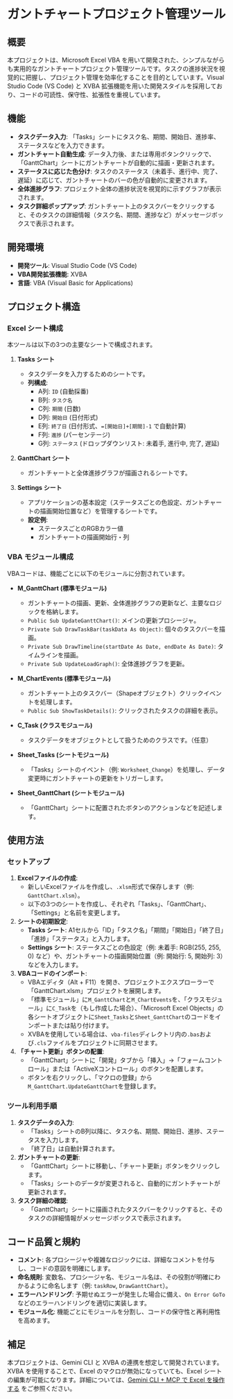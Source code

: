 # ガントチャートプロジェクト管理ツール

## 概要

本プロジェクトは、Microsoft Excel VBA を用いて開発された、シンプルながらも実用的なガントチャートプロジェクト管理ツールです。タスクの進捗状況を視覚的に把握し、プロジェクト管理を効率化することを目的としています。Visual Studio Code (VS Code) と XVBA 拡張機能を用いた開発スタイルを採用しており、コードの可読性、保守性、拡張性を重視しています。

## 機能

*   **タスクデータ入力**: 「Tasks」シートにタスク名、期間、開始日、進捗率、ステータスなどを入力できます。
*   **ガントチャート自動生成**: データ入力後、または専用ボタンクリックで、「GanttChart」シートにガントチャートが自動的に描画・更新されます。
*   **ステータスに応じた色分け**: タスクのステータス（未着手、進行中、完了、遅延）に応じて、ガントチャートのバーの色が自動的に変更されます。
*   **全体進捗グラフ**: プロジェクト全体の進捗状況を視覚的に示すグラフが表示されます。
*   **タスク詳細ポップアップ**: ガントチャート上のタスクバーをクリックすると、そのタスクの詳細情報（タスク名、期間、進捗など）がメッセージボックスで表示されます。

## 開発環境

*   **開発ツール**: Visual Studio Code (VS Code)
*   **VBA開発拡張機能**: XVBA
*   **言語**: VBA (Visual Basic for Applications)

## プロジェクト構造

### Excel シート構成

本ツールは以下の3つの主要なシートで構成されます。

1.  **Tasks シート**
    *   タスクデータを入力するためのシートです。
    *   **列構成**:
        *   A列: `ID` (自動採番)
        *   B列: `タスク名`
        *   C列: `期間` (日数)
        *   D列: `開始日` (日付形式)
        *   E列: `終了日` (日付形式、`=[開始日]+[期間]-1` で自動計算)
        *   F列: `進捗` (パーセンテージ)
        *   G列: `ステータス` (ドロップダウンリスト: 未着手, 進行中, 完了, 遅延)

2.  **GanttChart シート**
    *   ガントチャートと全体進捗グラフが描画されるシートです。

3.  **Settings シート**
    *   アプリケーションの基本設定（ステータスごとの色設定、ガントチャートの描画開始位置など）を管理するシートです。
    *   **設定例**:
        *   ステータスごとのRGBカラー値
        *   ガントチャートの描画開始行・列

### VBA モジュール構成

VBAコードは、機能ごとに以下のモジュールに分割されています。

*   **M_GanttChart (標準モジュール)**
    *   ガントチャートの描画、更新、全体進捗グラフの更新など、主要なロジックを格納します。
    *   `Public Sub UpdateGanttChart()`: メインの更新プロシージャ。
    *   `Private Sub DrawTaskBar(taskData As Object)`: 個々のタスクバーを描画。
    *   `Private Sub DrawTimeline(startDate As Date, endDate As Date)`: タイムラインを描画。
    *   `Private Sub UpdateLoadGraph()`: 全体進捗グラフを更新。

*   **M_ChartEvents (標準モジュール)**
    *   ガントチャート上のタスクバー（Shapeオブジェクト）クリックイベントを処理します。
    *   `Public Sub ShowTaskDetails()`: クリックされたタスクの詳細を表示。

*   **C_Task (クラスモジュール)**
    *   タスクデータをオブジェクトとして扱うためのクラスです。（任意）

*   **Sheet_Tasks (シートモジュール)**
    *   「Tasks」シートのイベント（例: `Worksheet_Change`）を処理し、データ変更時にガントチャートの更新をトリガーします。

*   **Sheet_GanttChart (シートモジュール)**
    *   「GanttChart」シートに配置されたボタンのアクションなどを記述します。

## 使用方法

### セットアップ

1.  **Excelファイルの作成**:
    *   新しいExcelファイルを作成し、`.xlsm`形式で保存します（例: `GanttChart.xlsm`）。
    *   以下の3つのシートを作成し、それぞれ「Tasks」、「GanttChart」、「Settings」と名前を変更します。
2.  **シートの初期設定**:
    *   **Tasks シート**: A1セルから「ID」「タスク名」「期間」「開始日」「終了日」「進捗」「ステータス」と入力します。
    *   **Settings シート**: ステータスごとの色設定（例: 未着手: RGB(255, 255, 0) など）や、ガントチャートの描画開始位置（例: 開始行: 5, 開始列: 3）などを入力します。
3.  **VBAコードのインポート**:
    *   VBAエディタ（Alt + F11）を開き、プロジェクトエクスプローラーで「GanttChart.xlsm」プロジェクトを展開します。
    *   「標準モジュール」に`M_GanttChart`と`M_ChartEvents`を、「クラスモジュール」に`C_Task`を（もし作成した場合）、「Microsoft Excel Objects」の各シートオブジェクトに`Sheet_Tasks`と`Sheet_GanttChart`のコードをインポートまたは貼り付けます。
    *   XVBAを使用している場合は、`vba-files`ディレクトリ内の`.bas`および`.cls`ファイルをプロジェクトに同期させます。
4.  **「チャート更新」ボタンの配置**:
    *   「GanttChart」シートに「開発」タブから「挿入」→「フォームコントロール」または「ActiveXコントロール」のボタンを配置します。
    *   ボタンを右クリックし、「マクロの登録」から`M_GanttChart.UpdateGanttChart`を登録します。

### ツール利用手順

1.  **タスクデータの入力**:
    *   「Tasks」シートのB列以降に、タスク名、期間、開始日、進捗、ステータスを入力します。
    *   「終了日」は自動計算されます。
2.  **ガントチャートの更新**:
    *   「GanttChart」シートに移動し、「チャート更新」ボタンをクリックします。
    *   「Tasks」シートのデータが変更されると、自動的にガントチャートが更新されます。
3.  **タスク詳細の確認**:
    *   「GanttChart」シートに描画されたタスクバーをクリックすると、そのタスクの詳細情報がメッセージボックスで表示されます。

## コード品質と規約

*   **コメント**: 各プロシージャや複雑なロジックには、詳細なコメントを付与し、コードの意図を明確にします。
*   **命名規則**: 変数名、プロシージャ名、モジュール名は、その役割が明確にわかるように命名します（例: `taskRow`, `DrawGanttChart`）。
*   **エラーハンドリング**: 予期せぬエラーが発生した場合に備え、`On Error GoTo` などのエラーハンドリングを適切に実装します。
*   **モジュール化**: 機能ごとにモジュールを分割し、コードの保守性と再利用性を高めます。

## 補足

本プロジェクトは、Gemini CLI と XVBA の連携を想定して開発されています。XVBA を使用することで、Excel のマクロが無効になっていても、Excel シートの編集が可能になります。詳細については、[Gemini CLI + MCP で Excel を操作する](https://zenn.dev/acntechjp/articles/77a521ec0ac654) をご参照ください。
